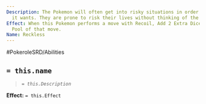 ```yaml
---
Description: The Pokemon will often get into risky situations in order to get what
  it wants. They are prone to risk their lives without thinking of the consequences.
Effect: When this Pokemon performs a move with Recoil, Add 2 Extra Dice to the Damage
  Pool of that move.
Name: Reckless
---
```


#PokeroleSRD/Abilities

## `= this.name`

> *`= this.Description`*

**Effect:** `= this.Effect`